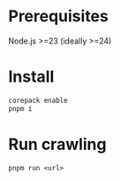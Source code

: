 # Prerequisites

Node.js >=23 (ideally >=24)

# Install

```bash
corepack enable
pnpm i
```

# Run crawling

`pnpm run <url>`